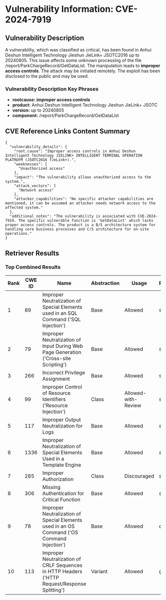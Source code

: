 # Vulnerability Information: CVE-2024-7919

## Vulnerability Description
A vulnerability, which was classified as critical, has been found in Anhui Deshun Intelligent Technology Jieshun JieLink+ JSOTC2016 up to 20240805. This issue affects some unknown processing of the file /report/ParkChargeRecord/GetDataList. The manipulation leads to **improper access controls**. The attack may be initiated remotely. The exploit has been disclosed to the public and may be used.

### Vulnerability Description Key Phrases
- **rootcause:** **improper access controls**
- **product:** Anhui Deshun Intelligent Technology Jieshun JieLink+ JSOTC
- **version:** up to 20240805
- **component:** /report/ParkChargeRecord/GetDataList

## CVE Reference Links Content Summary
```text
{
  "vulnerability_details": {
    "root_cause": "Improper access controls in Anhui Deshun Intelligent Technology JIELINK+ INTELLIGENT TERMINAL OPERATION PLATROFM (JSOTC2016 fJeLink+).",
    "weaknesses": [
      "Unauthorized access"
    ],
    "impact": "The vulnerability allows unauthorized access to the system.",
    "attack_vectors": [
      "Network access"
    ],
    "attacker_capabilities": "No specific attacker capabilities are mentioned, it can be assumed an attacker needs network access to the affected system."
  },
  "additional_notes": "The vulnerability is associated with CVE-2024-7919. The specific vulnerable function is 'GetDataList' which lacks proper access controls. The product is a B/S architecture system for handling core business processes and C/S architecture for on-site operations."
}
```

## Retriever Results

### Top Combined Results

| Rank | CWE ID | Name | Abstraction | Usage  | Retrievers | Individual Scores |
|------|--------|------|-------------|-------|------------|-------------------|
| 1 | 89 | Improper Neutralization of Special Elements used in an SQL Command ('SQL Injection') | Base | Allowed | sparse | 0.408 |
| 2 | 79 | Improper Neutralization of Input During Web Page Generation ('Cross-site Scripting') | Base | Allowed | sparse | 0.385 |
| 3 | 266 | Incorrect Privilege Assignment | Base | Allowed | sparse | 0.349 |
| 4 | 99 | Improper Control of Resource Identifiers ('Resource Injection') | Class | Allowed-with-Review | sparse | 0.331 |
| 5 | 117 | Improper Output Neutralization for Logs | Base | Allowed | sparse | 0.328 |
| 6 | 1336 | Improper Neutralization of Special Elements Used in a Template Engine | Base | Allowed | sparse | 0.319 |
| 7 | 285 | Improper Authorization | Class | Discouraged | sparse | 0.313 |
| 8 | 306 | Missing Authentication for Critical Function | Base | Allowed | sparse | 0.310 |
| 9 | 78 | Improper Neutralization of Special Elements used in an OS Command ('OS Command Injection') | Base | Allowed | dense | 0.628 |
| 10 | 113 | Improper Neutralization of CRLF Sequences in HTTP Headers ('HTTP Request/Response Splitting') | Variant | Allowed | graph | 0.003 |

